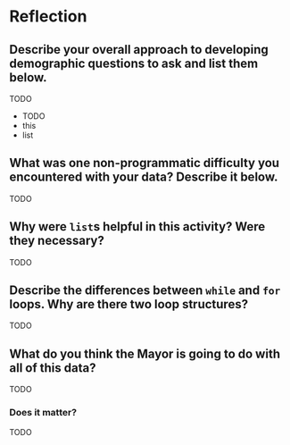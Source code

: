# Reflection

## Describe your overall approach to developing demographic questions to ask and list them below.

TODO

* TODO
* this
* list

## What was one non-programmatic difficulty you encountered with your data? Describe it below.

TODO

## Why were `list`s helpful in this activity? Were they necessary?

TODO

## Describe the differences between `while` and `for` loops. Why are there two loop structures?

TODO

## What do you think the Mayor is going to do with all of this data?

TODO

### Does it matter?

TODO